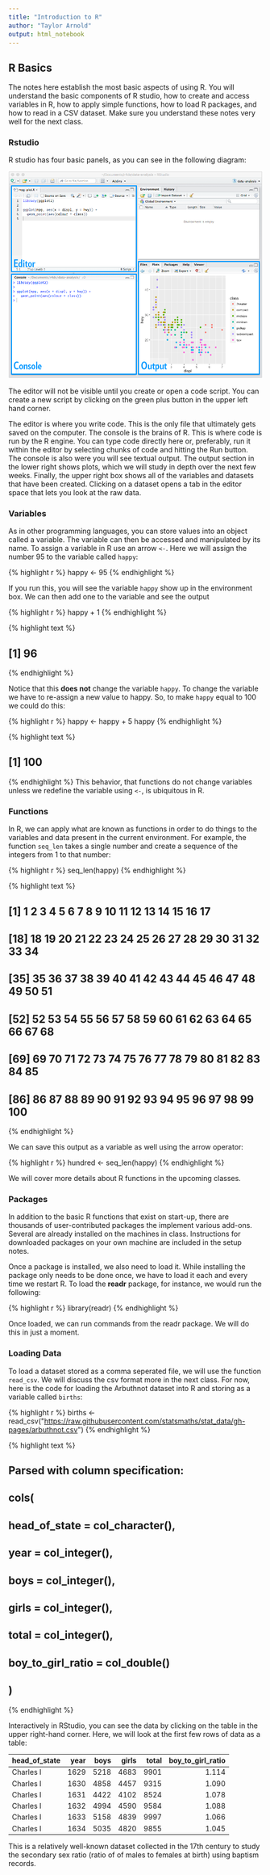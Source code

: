 ```yaml
---
title: "Introduction to R"
author: "Taylor Arnold"
output: html_notebook
---
```






## R Basics

The notes here establish the most basic aspects of using
R. You will understand the basic components of R studio,
how to create and access variables in R, how to apply simple
functions, how to load R packages, and how to read in a CSV
dataset. Make sure you understand these notes very well for
the next class.

### Rstudio

R studio has four basic panels, as you can see in the following
diagram:

![](../assets/img/intro-rstudio.png)

The editor will not be visible until you create or open a code
script. You can create a new script by clicking on the green plus
button in the upper left hand corner.

The editor is where you write code. This is the only file that
ultimately gets saved on the computer. The console is the brains
of R. This is where code is run by the R engine. You can type
code directly here or, preferably, run it within the editor by
selecting chunks of code and hitting the Run button. The console
is also were you will see textual output. The output section in the
lower right shows plots, which we will study in depth over the next
few weeks. Finally, the upper right box shows all of the variables
and datasets that have been created. Clicking on a dataset opens a
tab in the editor space that lets you look at the raw data.

### Variables

As in other programming languages, you can store values into an
object called a variable. The variable can then be accessed and
manipulated by its name. To assign a variable in R use an arrow
`<-`. Here we will assign the number 95 to the variable called
`happy`:


{% highlight r %}
happy <- 95
{% endhighlight %}

If you run this, you will see the variable `happy` show up in the
environment box. We can then add one to the variable and see the
output


{% highlight r %}
happy + 1
{% endhighlight %}



{% highlight text %}
## [1] 96
{% endhighlight %}

Notice that this **does not** change the variable `happy`. To change
the variable we have to re-assign a new value to happy. So, to make
`happy` equal to 100 we could do this:


{% highlight r %}
happy <- happy + 5
happy
{% endhighlight %}



{% highlight text %}
## [1] 100
{% endhighlight %}
This behavior, that functions do not change variables unless we
redefine the variable using `<-`, is ubiquitous in R.

### Functions

In R, we can apply what are known as functions in order to do things
to the variables and data present in the current environment. For
example, the function `seq_len` takes a single number and create a
sequence of the integers from 1 to that number:


{% highlight r %}
seq_len(happy)
{% endhighlight %}



{% highlight text %}
##   [1]   1   2   3   4   5   6   7   8   9  10  11  12  13  14  15  16  17
##  [18]  18  19  20  21  22  23  24  25  26  27  28  29  30  31  32  33  34
##  [35]  35  36  37  38  39  40  41  42  43  44  45  46  47  48  49  50  51
##  [52]  52  53  54  55  56  57  58  59  60  61  62  63  64  65  66  67  68
##  [69]  69  70  71  72  73  74  75  76  77  78  79  80  81  82  83  84  85
##  [86]  86  87  88  89  90  91  92  93  94  95  96  97  98  99 100
{% endhighlight %}

We can save this output as a variable as well using the arrow
operator:


{% highlight r %}
hundred <- seq_len(happy)
{% endhighlight %}

We will cover more details about R functions in the upcoming classes.

### Packages

In addition to the basic R functions that exist on start-up,
there are thousands of user-contributed packages the implement
various add-ons. Several are already installed on the machines
in class. Instructions for downloaded packages on your own
machine are included in the setup notes.

Once a package is installed, we also need to load it. While
installing the package only needs to be done once, we have to
load it each and every time we restart R. To load the **readr**
package, for instance, we would run the following:


{% highlight r %}
library(readr)
{% endhighlight %}

Once loaded, we can run commands from the readr package. We will
do this in just a moment.

### Loading Data

To load a dataset stored as a comma seperated file, we will use the
function `read_csv`. We will discuss the csv format more in the
next class. For now, here is the code for loading the Arbuthnot
dataset into R and storing as a variable called `births`:


{% highlight r %}
births <- read_csv("https://raw.githubusercontent.com/statsmaths/stat_data/gh-pages/arbuthnot.csv")
{% endhighlight %}



{% highlight text %}
## Parsed with column specification:
## cols(
##   head_of_state = col_character(),
##   year = col_integer(),
##   boys = col_integer(),
##   girls = col_integer(),
##   total = col_integer(),
##   boy_to_girl_ratio = col_double()
## )
{% endhighlight %}

Interactively in RStudio, you can see the data by clicking on the
table in the upper right-hand corner. Here, we will look at the first
few rows of data as a table:

<table class="table table-striped table-hover table-condensed" style="margin-left: auto; margin-right: auto;">
<thead><tr>
<th style="text-align:left;"> head_of_state </th>
   <th style="text-align:right;"> year </th>
   <th style="text-align:right;"> boys </th>
   <th style="text-align:right;"> girls </th>
   <th style="text-align:right;"> total </th>
   <th style="text-align:right;"> boy_to_girl_ratio </th>
  </tr></thead>
<tbody>
<tr>
<td style="text-align:left;"> Charles I </td>
   <td style="text-align:right;"> 1629 </td>
   <td style="text-align:right;"> 5218 </td>
   <td style="text-align:right;"> 4683 </td>
   <td style="text-align:right;"> 9901 </td>
   <td style="text-align:right;"> 1.114 </td>
  </tr>
<tr>
<td style="text-align:left;"> Charles I </td>
   <td style="text-align:right;"> 1630 </td>
   <td style="text-align:right;"> 4858 </td>
   <td style="text-align:right;"> 4457 </td>
   <td style="text-align:right;"> 9315 </td>
   <td style="text-align:right;"> 1.090 </td>
  </tr>
<tr>
<td style="text-align:left;"> Charles I </td>
   <td style="text-align:right;"> 1631 </td>
   <td style="text-align:right;"> 4422 </td>
   <td style="text-align:right;"> 4102 </td>
   <td style="text-align:right;"> 8524 </td>
   <td style="text-align:right;"> 1.078 </td>
  </tr>
<tr>
<td style="text-align:left;"> Charles I </td>
   <td style="text-align:right;"> 1632 </td>
   <td style="text-align:right;"> 4994 </td>
   <td style="text-align:right;"> 4590 </td>
   <td style="text-align:right;"> 9584 </td>
   <td style="text-align:right;"> 1.088 </td>
  </tr>
<tr>
<td style="text-align:left;"> Charles I </td>
   <td style="text-align:right;"> 1633 </td>
   <td style="text-align:right;"> 5158 </td>
   <td style="text-align:right;"> 4839 </td>
   <td style="text-align:right;"> 9997 </td>
   <td style="text-align:right;"> 1.066 </td>
  </tr>
<tr>
<td style="text-align:left;"> Charles I </td>
   <td style="text-align:right;"> 1634 </td>
   <td style="text-align:right;"> 5035 </td>
   <td style="text-align:right;"> 4820 </td>
   <td style="text-align:right;"> 9855 </td>
   <td style="text-align:right;"> 1.045 </td>
  </tr>
</tbody>
</table>

This is a relatively well-known dataset collected in the 17th century
to study the secondary sex ratio (ratio of of males to females at birth)
using baptism records.






